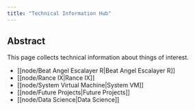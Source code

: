 ```yaml
---
title: "Technical Information Hub"
---
```

## Abstract
This page collects technical information about things of interest.
- [[node/Beat Angel Escalayer R|Beat Angel Escalayer R]]
- [[node/Rance IX|Rance IX]]
- [[node/System Virtual Machine|System VM]]
- [[node/Future Projects|Future Projects]]
- [[node/Data Science|Data Science]]
